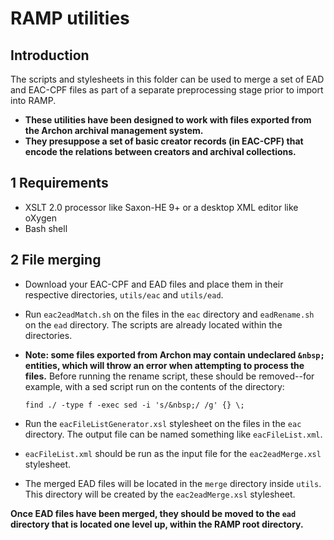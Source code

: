 RAMP utilities 
===================

## Introduction

  The scripts and stylesheets in this folder can be used to merge a set of EAD and EAC-CPF files as part of a separate preprocessing stage prior to import into RAMP. 
  * **These utilities have been designed to work with files exported from the Archon archival management system.**
  * **They presuppose a set of basic creator records (in EAC-CPF) that encode the relations between creators and archival collections.**

## 1 Requirements

  * XSLT 2.0 processor like Saxon-HE 9+ or a desktop XML editor like oXygen
  * Bash shell  

## 2 File merging

  * Download your EAC-CPF and EAD files and place them in their respective directories, `utils/eac` and `utils/ead`.
  * Run `eac2eadMatch.sh` on the files in the `eac` directory and `eadRename.sh` on the `ead` directory. The scripts are already located within the directories.
  * **Note: some files exported from Archon may contain undeclared `&nbsp;` entities, which will throw an error when attempting to process the files.** Before running the rename script, these should be removed--for example, with a sed script run on the contents of the directory:

    ```find ./ -type f -exec sed -i 's/&nbsp;/ /g' {} \;```

  * Run the `eacFileListGenerator.xsl` stylesheet on the files in the `eac` directory. The output file can be named something like `eacFileList.xml`.
  * `eacFileList.xml` should be run as the input file for the `eac2eadMerge.xsl` stylesheet.
  * The merged EAD files will be located in the `merge` directory inside `utils`. This directory will be created by the `eac2eadMerge.xsl` stylesheet.
  
  **Once EAD files have been merged, they should be moved to the `ead` directory that is located one level up, within the RAMP root directory.**
